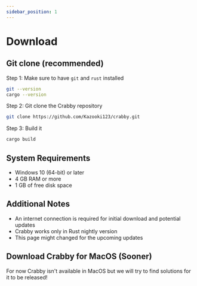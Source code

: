 ```yaml
---
sidebar_position: 1
---
```


# Download

## Git clone (recommended)

Step 1: Make sure to have `git` and `rust` installed

```bash
git --version
cargo --version
```

Step 2: Git clone the Crabby repository

```bash
git clone https://github.com/Kazooki123/crabby.git
```

Step 3: Build it

```bash
cargo build
```

## System Requirements

* Windows 10 (64-bit) or later
* 4 GB RAM or more
* 1 GB of free disk space

## Additional Notes

* An internet connection is required for initial download and potential updates
* Crabby works only in Rust nightly version
* This page might changed for the upcoming updates

## Download Crabby for MacOS (Sooner)

For now Crabby isn't available in MacOS but we will try to find solutions
for it to be released!
